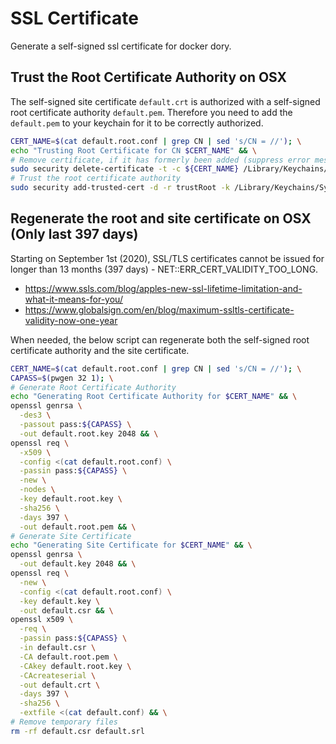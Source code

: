 # SSL Certificate

Generate a self-signed ssl certificate for docker dory.

## Trust the Root Certificate Authority on OSX

The self-signed site certificate `default.crt` is authorized with a self-signed root certificate authority `default.pem`. Therefore you need to add the `default.pem` to your keychain for it to be correctly authorized.
  
```bash
CERT_NAME=$(cat default.root.conf | grep CN | sed 's/CN = //'); \
echo "Trusting Root Certificate for CN $CERT_NAME" && \
# Remove certificate, if it has formerly been added (suppress error messages)
sudo security delete-certificate -t -c ${CERT_NAME} /Library/Keychains/System.keychain 2>/dev/null; \
# Trust the root certificate authority
sudo security add-trusted-cert -d -r trustRoot -k /Library/Keychains/System.keychain default.root.pem
```

## Regenerate the root and site certificate on OSX (Only last 397 days)

Starting on September 1st (2020), SSL/TLS certificates cannot be issued for longer than 13 months (397 days) - NET::ERR_CERT_VALIDITY_TOO_LONG.

- <https://www.ssls.com/blog/apples-new-ssl-lifetime-limitation-and-what-it-means-for-you/>
- <https://www.globalsign.com/en/blog/maximum-ssltls-certificate-validity-now-one-year>

When needed, the below script can regenerate both the self-signed root certificate authority and the site certificate.

```bash
CERT_NAME=$(cat default.root.conf | grep CN | sed 's/CN = //'); \
CAPASS=$(pwgen 32 1); \
# Generate Root Certificate Authority
echo "Generating Root Certificate Authority for $CERT_NAME" && \
openssl genrsa \
  -des3 \
  -passout pass:${CAPASS} \
  -out default.root.key 2048 && \
openssl req \
  -x509 \
  -config <(cat default.root.conf) \
  -passin pass:${CAPASS} \
  -new \
  -nodes \
  -key default.root.key \
  -sha256 \
  -days 397 \
  -out default.root.pem && \
# Generate Site Certificate
echo "Generating Site Certificate for $CERT_NAME" && \
openssl genrsa \
  -out default.key 2048 && \
openssl req \
  -new \
  -config <(cat default.root.conf) \
  -key default.key \
  -out default.csr && \
openssl x509 \
  -req \
  -passin pass:${CAPASS} \
  -in default.csr \
  -CA default.root.pem \
  -CAkey default.root.key \
  -CAcreateserial \
  -out default.crt \
  -days 397 \
  -sha256 \
  -extfile <(cat default.conf) && \
# Remove temporary files
rm -rf default.csr default.srl
```
